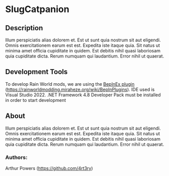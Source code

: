 # SlugCatpanion
## Description
Illum perspiciatis alias dolorem et. Est ut sunt quia nostrum sit aut eligendi. Omnis exercitationem earum est est.
Expedita iste itaque quia. Sit natus ut minima amet officia cupiditate in quidem. Est debitis nihil quasi laboriosam quia cupiditate dicta. Rerum numquam qui laudantium. Error nihil ut quaerat.

## Development Tools
To develop Rain World mods, we are using the [BepInEx plugin](https://rainworldmodding.miraheze.org/wiki/BepInPlugins) (https://rainworldmodding.miraheze.org/wiki/BepInPlugins). IDE used is Visual Studio 2022. .NET Framework 4.8 Developer Pack must be installed in order to start development

## About
Illum perspiciatis alias dolorem et. Est ut sunt quia nostrum sit aut eligendi. Omnis exercitationem earum est est.
Expedita iste itaque quia. Sit natus ut minima amet officia cupiditate in quidem. Est debitis nihil quasi laboriosam quia cupiditate dicta. Rerum numquam qui laudantium. Error nihil ut quaerat.

### Authors: 
Arthur Powers (https://github.com/4rt3ry)
